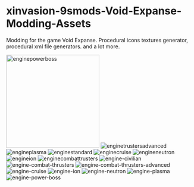 # xinvasion-9smods-Void-Expanse-Modding-Assets
Modding for the game Void Expanse. Procedural icons textures generator, procedural xml file generators. and a lot more.


<img width=250 src="https://i.ibb.co/WxmQ81D/enginepowerboss.png" alt="enginepowerboss" border="0">
<img src="https://i.ibb.co/Br0Qf5J/enginetrustersadvanced.png" alt="enginetrustersadvanced" border="0">
<img src="https://i.ibb.co/t46xjq7/engineplasma.png" alt="engineplasma" border="0">
<img src="https://i.ibb.co/SJFzKGW/enginestandard.png" alt="enginestandard" border="0">
<img src="https://i.ibb.co/L16mH38/enginecruise.png" alt="enginecruise" border="0">
<img src="https://i.ibb.co/jgWwGTf/engineneutron.png" alt="engineneutron" border="0">
<img src="https://i.ibb.co/J2J8yNC/engineion.png" alt="engineion" border="0">
<img src="https://i.ibb.co/RCfT6KX/enginecombattrusters.png" alt="enginecombattrusters" border="0">
<img src="https://i.ibb.co/pyQWjnP/engine-civilian.png" alt="engine-civilian" border="0">
<img src="https://i.ibb.co/BysGB6m/engine-combat-thrusters.png" alt="engine-combat-thrusters" border="0">
<img src="https://i.ibb.co/Y7b7vXT/engine-combat-thrusters-advanced.png" alt="engine-combat-thrusters-advanced" border="0">
<img src="https://i.ibb.co/4YYFr3G/engine-cruise.png" alt="engine-cruise" border="0">
<img src="https://i.ibb.co/KF2fCYX/engine-ion.png" alt="engine-ion" border="0">
<img src="https://i.ibb.co/wrpzV7b/engine-neutron.png" alt="engine-neutron" border="0">
<img src="https://i.ibb.co/34wJhXm/engine-plasma.png" alt="engine-plasma" border="0">
<img src="https://i.ibb.co/Rc0sPZH/engine-power-boss.png" alt="engine-power-boss" border="0">
